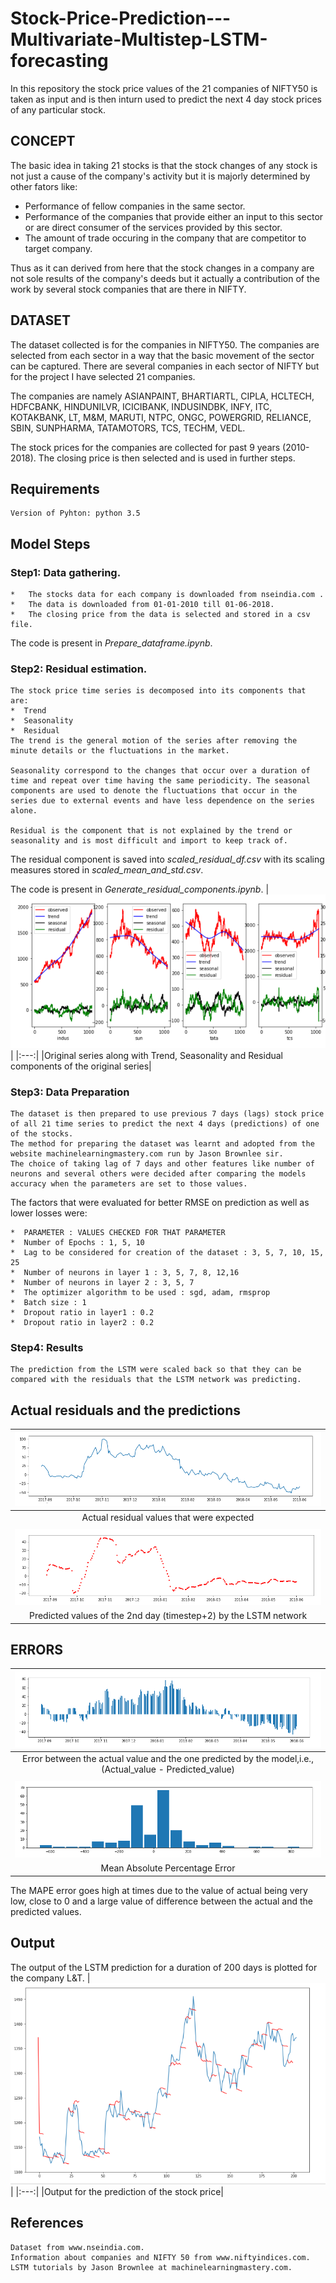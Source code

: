 # Stock-Price-Prediction---Multivariate-Multistep-LSTM-forecasting

In this repository the stock price values of the 21 companies of NIFTY50 is taken as input and is then inturn used to predict the next 4 day stock prices of any particular stock.

## CONCEPT

The basic idea in taking 21 stocks is that the stock changes of any stock is not just a cause of the company's activity but it is majorly determined by other fators like:
   * Performance of fellow companies in the same sector.
   * Performance of the companies that provide either an input to this sector or are direct consumer of the services provided by this sector.
   * The amount of trade occuring in the company that are competitor to target company.
   
   Thus as it can derived from here that the stock changes in a company are not sole results of the company's deeds but it actually a contribution of the work by several stock companies that are there in NIFTY.

## DATASET

The dataset collected is for the companies in NIFTY50. The companies are selected from each sector in a way that the basic movement of the sector can be captured. There are several companies in each sector of NIFTY but for the project I have selected 21 companies. 

The companies are namely ASIANPAINT, BHARTIARTL, CIPLA, HCLTECH, HDFCBANK, HINDUNILVR, ICICIBANK, INDUSINDBK, INFY, ITC, KOTAKBANK, LT, M&M, MARUTI, NTPC, ONGC, POWERGRID, RELIANCE, SBIN, SUNPHARMA, TATAMOTORS, TCS, TECHM, VEDL.

The stock prices for the companies are collected for past 9 years (2010-2018). The closing price is then selected and is used in further steps.

## Requirements
    Version of Pyhton: python 3.5
	

## Model Steps
### Step1: Data gathering.

	*   The stocks data for each company is downloaded from nseindia.com .
	*   The data is downloaded from 01-01-2010 till 01-06-2018.
	*   The closing price from the data is selected and stored in a csv file.
  
  The code is present in *Prepare_dataframe.ipynb*.
  
  
### Step2: Residual estimation.
    The stock price time series is decomposed into its components that are:
    *  Trend
    *  Seasonality
    *  Residual
    The trend is the general motion of the series after removing the minute details or the fluctuations in the market.

    Seasonality correspond to the changes that occur over a duration of time and repeat over time having the same periodicity. The seasonal components are used to denote the fluctuations that occur in the series due to external events and have less dependence on the series alone.

    Residual is the component that is not explained by the trend or seasonality and is most difficult and import to keep track of.
    
   The residual component is saved into *scaled_residual_df.csv* with its scaling measures stored in *scaled_mean_and_std.csv*.
   
   The code is present in *Generate_residual_components.ipynb*.
|![residual][res]|
|:---:|
|Original series along with Trend, Seasonality and Residual components of the original series|

### Step3: Data Preparation
    The dataset is then prepared to use previous 7 days (lags) stock price of all 21 time series to predict the next 4 days (predictions) of one of the stocks.
    The method for preparing the dataset was learnt and adopted from the website machinelearningmastery.com run by Jason Brownlee sir.
    The choice of taking lag of 7 days and other features like number of neurons and several others were decided after comparing the models accuracy when the parameters are set to those values.
The factors that were evaluated for better RMSE on prediction as well as lower losses were:

    *  PARAMETER : VALUES CHECKED FOR THAT PARAMETER
    *  Number of Epochs : 1, 5, 10
    *  Lag to be considered for creation of the dataset : 3, 5, 7, 10, 15, 25
    *  Number of neurons in layer 1 : 3, 5, 7, 8, 12,16
    *  Number of neurons in layer 2 : 3, 5, 7
    *  The optimizer algorithm to be used : sgd, adam, rmsprop
    *  Batch size : 1
    *  Dropout ratio in layer1 : 0.2
    *  Dropout ratio in layer2 : 0.2

### Step4: Results

    The prediction from the LSTM were scaled back so that they can be compared with the residuals that the LSTM network was predicting.
    
## Actual residuals and the predictions

|![actuals][act]|
|:---:|
|Actual residual values that were expected|
||
|![predictions][pred]|
|Predicted values of the 2nd day (timestep+2) by the LSTM network|

## ERRORS
|![absolute][abs]|
|:---:|
|Error between the actual value and the one predicted by the model,i.e., (Actual_value - Predicted_value)|
||
|![mape][ma]|
|Mean Absolute Percentage Error|
The MAPE error goes high at times due to the value of actual being very low, close to 0 and a large value of difference between the actual and the predicted values.

## Output
The output of the LSTM prediction for a duration of 200 days is plotted for the company L&T.
|![output][out]|
|:---:|
|Output for the prediction of the stock price|

## References
    Dataset from www.nseindia.com.
    Information about companies and NIFTY 50 from www.niftyindices.com.
    LSTM tutorials by Jason Brownlee at machinelearningmastery.com.

<!--Images-->
[act]:misc/images/actual.png "act"
[pred]:misc/images/prediction.png "pred"
[abs]:misc/images/absolute.png "abs"
[ma]:misc/images/mape.png "ma"
[out]:misc/images/output.png "out"
[res]:misc/images/residual.png "res"
